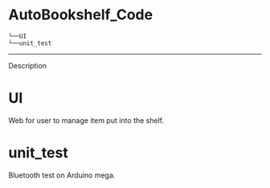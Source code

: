 # AutoBookshelf_Code

```
└──UI
└──unit_test
```

---
Description

# UI

Web for user to manage item put into the shelf.

# unit_test

Bluetooth test on Arduino mega.
